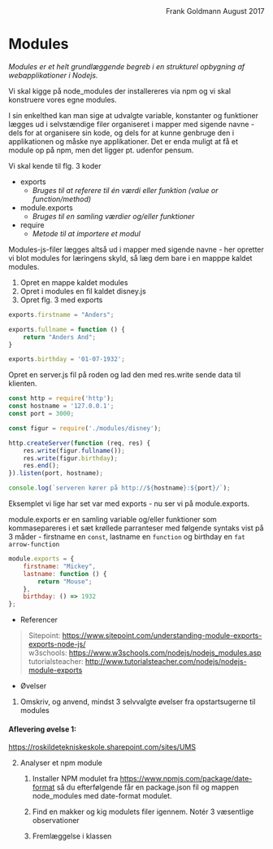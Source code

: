 <div style='text-align:right; width:100%'>Frank Goldmann August 2017</div>

# Modules 

_Modules er et helt grundlæggende begreb i en strukturel opbygning af webapplikationer i Nodejs._

Vi skal kigge på node_modules der installereres via npm og vi skal konstruere vores egne modules.

I sin enkelthed kan man sige at udvalgte variable, konstanter og funktioner lægges ud i selvstændige filer organiseret i mapper med sigende navne - dels for at organisere sin kode, og dels for at kunne genbruge den i applikationen og måske nye applikationer.
Det er enda muligt at få et module op på npm, men det ligger pt. udenfor pensum.

Vi skal kende til flg. 3 koder
* exports
    * _Bruges til at referere til én værdi eller funktion (value or function/method)_
* module.exports
    * _Bruges til en samling værdier og/eller funktioner_
* require
    * _Metode til at importere et modul_

Modules-js-filer lægges altså ud i mapper med sigende navne - her opretter vi blot modules for læringens skyld, så læg dem bare i en mapppe kaldet modules.

1. Opret en mappe kaldet modules
2. Opret i modules en fil kaldet disney.js
3. Opret flg. 3 med exports
```javascript
exports.firstname = "Anders";

exports.fullname = function () {
    return "Anders And";
}

exports.birthday = '01-07-1932';
```
Opret en server.js fil på roden og lad den med res.write sende data til klienten.
```javascript
const http = require('http');
const hostname = '127.0.0.1';
const port = 3000;

const figur = require('./modules/disney');

http.createServer(function (req, res) {
    res.write(figur.fullname());
    res.write(figur.birthday);
    res.end();
}).listen(port, hostname);

console.log(`serveren kører på http://${hostname}:${port}/`);

```
Eksemplet vi lige har set var med exports - nu ser vi på module.exports.

module.exports er en samling variable og/eller funktioner som kommasepareres i et sæt krøllede parranteser med følgende syntaks vist på 3 måder - firstname en `const`, lastname en `function` og birthday en `fat arrow-function`
```javascript
module.exports = {
    firstname: "Mickey",
    lastname: function () {
        return "Mouse";
    },
    birthday: () => 1932
};
```
* Referencer
> Sitepoint: https://www.sitepoint.com/understanding-module-exports-exports-node-js/ <br>
> w3schools: https://www.w3schools.com/nodejs/nodejs_modules.asp<br>
> tutorialsteacher: http://www.tutorialsteacher.com/nodejs/nodejs-module-exports

* Øvelser
1. Omskriv, og anvend, mindst 3 selvvalgte øvelser fra opstartsugerne til modules<br>
#### Aflevering øvelse 1: 
https://roskildetekniskeskole.sharepoint.com/sites/UMS

2. Analyser et npm module
    1. Installer NPM modulet fra https://www.npmjs.com/package/date-format så du efterfølgende får en package.json fil og mappen node_modules med date-format modulet.
    2.	Find en makker og kig modulets filer igennem. Notér 3 væsentlige observationer 

    3. Fremlæggelse i klassen
